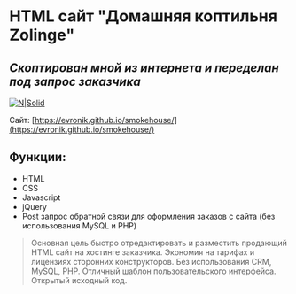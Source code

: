 # HTML сайт "Домашняя коптильня Zolinge"
## _Скоптирован мной из интернета и переделан под запрос заказчика_  

[![N|Solid](https://evronik.github.io/smokehouse/smokehouse.jpg)](https://evronik.github.io/smokehouse/)

Сайт: [https://evronik.github.io/smokehouse/](https://evronik.github.io/smokehouse/)

## Функции:

- HTML
- CSS
- Javascript
- jQuery
- Post запрос обратной связи для оформления заказов с сайта (без использования MySQL и PHP)

> Основная цель быстро отредактировать и разместить продающий HTML сайт на хостинге заказчика.
> Экономия на тарифах и лицензиях сторонних конструкторов.
> Без использования CRM, MySQL, PHP.
> Отличный шаблон пользовательского интерфейса.
> Открытый исходный код.
